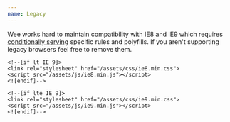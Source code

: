 ```yaml
---
name: Legacy
---
```


Wee works hard to maintain compatibility with IE8 and IE9 which requires [conditionally serving](http://www.quirksmode.org/css/condcom.html) specific rules and polyfills. If you aren't supporting legacy browsers feel free to remove them. 

```markup
<!--[if lt IE 9]>
<link rel="stylesheet" href="/assets/css/ie8.min.css">
<script src="/assets/js/ie8.min.js"></script>
<![endif]-->

<!--[if lte IE 9]>
<link rel="stylesheet" href="/assets/css/ie9.min.css">
<script src="/assets/js/ie9.min.js"></script>
<![endif]-->
```